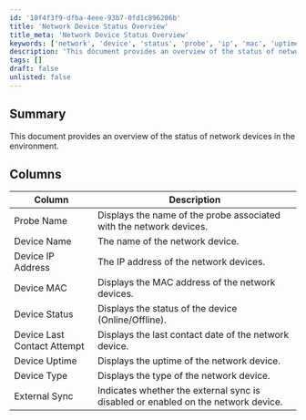 ```yaml
---
id: '10f4f3f9-dfba-4eee-93b7-0fd1c896206b'
title: 'Network Device Status Overview'
title_meta: 'Network Device Status Overview'
keywords: ['network', 'device', 'status', 'probe', 'ip', 'mac', 'uptime', 'sync']
description: 'This document provides an overview of the status of network devices in the environment, detailing key attributes such as probe name, device name, IP address, MAC address, device status, last contact attempt, uptime, type, and external sync status.'
tags: []
draft: false
unlisted: false
---
```


## Summary

This document provides an overview of the status of network devices in the environment.

## Columns

| Column                             | Description                                                              |
|------------------------------------|--------------------------------------------------------------------------|
| Probe Name                         | Displays the name of the probe associated with the network devices.      |
| Device Name                        | The name of the network device.                                         |
| Device IP Address                  | The IP address of the network devices.                                  |
| Device MAC                         | Displays the MAC address of the network devices.                        |
| Device Status                      | Displays the status of the device (Online/Offline).                    |
| Device Last Contact Attempt        | Displays the last contact date of the network device.                  |
| Device Uptime                      | Displays the uptime of the network device.                              |
| Device Type                        | Displays the type of the network device.                                |
| External Sync                      | Indicates whether the external sync is disabled or enabled on the network device. |

